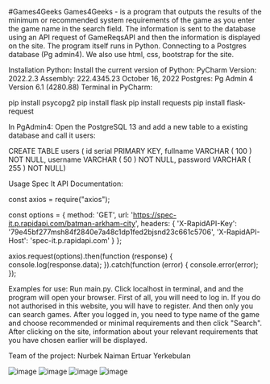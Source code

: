 #Games4Geeks
Games4Geeks - is a program that outputs the results of the minimum or recommended system requirements of the game as you enter the game name in the search field.
The information is sent to the database using an API request of GameReqsAPI and then the information is displayed on the site. 
The program itself runs in Python. Connecting to a Postgres database (Pg admin4). We also use html, css, bootstrap for the site.

Installation
Python: Install the current version of Python: PyCharm
Version: 2022.2.3 Assembly: 222.4345.23 October 16, 2022
Postgres: Pg Admin 4
Version 6.1 (4280.88)
Terminal in PyCharm:

pip install psycopg2
pip install flask
pip install requests
pip install flask-request

In PgAdmin4:
Open the PostgreSQL 13 and add a new table to a existing database and call it users:  

CREATE TABLE users (
  id serial PRIMARY KEY,
  fullname VARCHAR ( 100 ) NOT NULL,
  username VARCHAR ( 50 ) NOT NULL,
  password VARCHAR ( 255 ) NOT NULL)

Usage
Spec It API Documentation:

const axios = require("axios");

const options = {
  method: 'GET',
  url: 'https://spec-it.p.rapidapi.com/batman-arkham-city',
  headers: {
    'X-RapidAPI-Key': '79e45bf277msh84f2840e7a48c1dp1fed2bjsnd23c661c5706',
    'X-RapidAPI-Host': 'spec-it.p.rapidapi.com'
  }
};

axios.request(options).then(function (response) {
	console.log(response.data);
}).catch(function (error) {
	console.error(error);
});


Examples for use:
Run main.py.
Click localhost in terminal, and and the program will open your browser. First of all, you will need to log in. If you
do not authorised in this website, you will have to register. And then only you can search games.
After you logged in, you need to type name of the game and choose recommended or minimal requirements and then click "Search".
After clicking on the site, information about your relevant requirements that you have chosen earlier will be displayed.

Team of the project:
Nurbek Naiman
Ertuar Yerkebulan

![image](https://user-images.githubusercontent.com/92390698/198972245-1701b8ec-fd18-40a7-bbea-60fb66558287.png)
![image](https://user-images.githubusercontent.com/92390698/198972298-9a03c5a5-0d14-4b16-8e14-5a35f93bc71e.png)
![image](https://user-images.githubusercontent.com/92390698/198972340-0e327ca7-0cf5-44a9-b109-d16df94da0a4.png)
![image](https://user-images.githubusercontent.com/92390698/198972444-b42826cf-700a-4d5a-bc45-d196ddd14da1.png)

